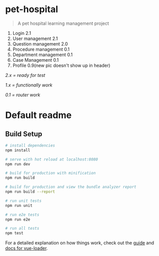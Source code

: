 # pet-hospital

> A pet hospital learning management project

1. Login 2.1
2. User management 2.1
3. Question management 2.0
4. Procedure management 0.1
5. Department management 0.1
6. Case Management 0.1
7. Profile 0.9(new pic doesn't show up in header)

*2.x = ready for test*

*1.x = functionally work*

*0.1 = router work*

# Default readme
## Build Setup

``` bash
# install dependencies
npm install

# serve with hot reload at localhost:8080
npm run dev

# build for production with minification
npm run build

# build for production and view the bundle analyzer report
npm run build --report

# run unit tests
npm run unit

# run e2e tests
npm run e2e

# run all tests
npm test
```

For a detailed explanation on how things work, check out the [guide](http://vuejs-templates.github.io/webpack/) and [docs for vue-loader](http://vuejs.github.io/vue-loader).
